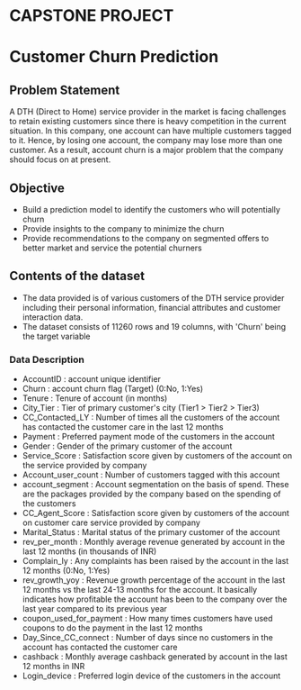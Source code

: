 # CAPSTONE PROJECT
# Customer Churn Prediction 

## Problem Statement

A DTH (Direct to Home) service provider in the market is facing challenges to retain existing customers since there is heavy competition in the current situation. In this company, one account can have multiple customers tagged to it. Hence, by losing one account, the company may lose more than one customer. As a result, account churn is a major problem that the company should focus on at present.

## Objective

- Build a prediction model to identify the customers who will potentially churn
- Provide insights to the company to minimize the churn
- Provide recommendations to the company on segmented offers to better market and service the potential churners

## Contents of the dataset

- The data provided is of various customers of the DTH service provider including their personal information, financial attributes and customer interaction data. 
- The dataset consists of 11260 rows and 19 columns, with 'Churn' being the target variable

### Data Description

- AccountID : account unique identifier
- Churn : account churn flag (Target) (0:No, 1:Yes) 
- Tenure : Tenure of account (in months)
- City_Tier : Tier of primary customer's city (Tier1 > Tier2 > Tier3)
- CC_Contacted_LY : Number of times all the customers of the account has contacted the customer care in the last 12 months
- Payment : Preferred payment mode of the customers in the account
- Gender : Gender of the primary customer of the account
- Service_Score : Satisfaction score given by customers of the account on the service provided by company
- Account_user_count : Number of customers tagged with this account
- account_segment :  Account segmentation on the basis of spend. These are the packages provided by the company based on the spending of the customers
- CC_Agent_Score : Satisfaction score given by customers of the account on customer care service provided by company
- Marital_Status : Marital status of the primary customer of the account
- rev_per_month : Monthly average revenue generated by account in the last 12 months (in thousands of INR)
- Complain_ly : Any complaints has been raised by the account in the last 12 months (0:No, 1:Yes)
- rev_growth_yoy : Revenue growth percentage of the account in the last 12 months vs the last 24-13 months for the account. It basically indicates how profitable the account has been to the company over the last year compared to its previous year
- coupon_used_for_payment : How many times customers have used coupons to do the payment in the last 12 months
- Day_Since_CC_connect : Number of days since no customers in the account has contacted the customer care
- cashback : Monthly average cashback generated by account in the last 12 months in INR
- Login_device : Preferred login device of the customers in the account
